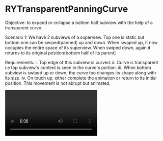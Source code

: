 # RYTransparentPanningCurve

Objective: 
to expand or collapse a bottom half subview with the help of a transparent curve.

Scenario 1: 
We have 2 subviews of a superview.
Top one is static but bottom one can be swiped(panned) up and down. When swaped up, it now occupies the entire space of its superview. 
When swiped down, again it returns to its original position(bottom half of its parent)

Requirements:
i. Top edge of this subview is curved.
ii. Curve is transparent i.e top subview's content is seen in the curve's portion.
iii. When bottom subview is swiped up or down, the curve too changes its shape along with its size.
iv. On touch up, either complete the animation or return to its initial position. This movement is not abrupt but animated.

![Video link](https://bitbucket.org/RYTheDev/rytransparentpanningcurve/downloads/RYTransparentPanningCurve.MP4)
